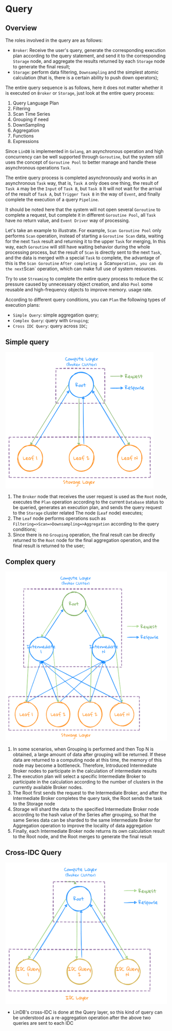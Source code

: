 # Query

## Overview

The roles involved in the query are as follows:
- `Broker`: Receive the user's query, generate the corresponding execution plan according to the query statement, and send it to the corresponding `Storage` node, and aggregate the results returned by each `Storage` node to generate the final result;
- `Storage`: perform data filtering, `Downsampling` and the simplest atomic calculation (that is, there is a certain ability to push down operators);

The entire query sequence is as follows, here it does not matter whether it is executed on `Broker` or `Storage`, just look at the entire query process:
1. Query Language Plan
2. Filtering
3. Scan Time Series
4. Grouping if need
5. DownSampling
6. Aggregation
7. Functions
8. Expressions

Since `LinDB` is implemented in `Golang`, an asynchronous operation and high concurrency can be well supported through `Goroutine`, but the system still uses the concept of `Goroutine Pool` to better manage and handle these asynchronous operations `Task`.

The entire query process is completed asynchronously and works in an asynchronous `Task` way, that is, `Task A` only does one thing, the result of `Task A` may be the `Input` of `Task B`, but `Task B` It will not wait for the arrival of the result of `Task A`, but `Trigger Task B` in the way of `Event`, and finally complete the execution of a query `Pipeline`.

It should be noted here that the system will not open several `Goroutine` to complete a request, but complete it in different `Goroutine Pool`, all `Task` have no return value, and `Event Driver` way of processing.

Let's take an example to illustrate. For example, `Scan Goroutine Pool` only performs `Scan` operation, instead of starting a `Goroutine Scan` data, waiting for the next `Task` result and returning it to the upper `Task` for merging, In this way, each `Goroutine` will still have waiting behavior during the whole processing process, but the result of `Scan` is directly sent to the next `Task`, and the data is merged with a special `Task` to complete, the advantage of this is the `Scan Goroutine` `After completing a `Scan` operation, you can do the next `Scan` operation, which can make full use of system resources.

Try to use `Streaming` to complete the entire query process to reduce the `GC` pressure caused by unnecessary object creation, and also `Pool` some reusable and high-frequency objects to improve memory. usage rate.

According to different query conditions, you can `Plan` the following types of execution plans:
- `Simple Query`: simple aggregation query;
- `Complex Query`: query with `Grouping`;
- `Cross IDC Query`: query across `IDC`;

## Simple query

![simple_query](../assets/images/design/simple_query.png)

1. The `Broker` node that receives the user request is used as the `Root` node, executes the `Plan` operation according to the current `Database` status to be queried, generates an execution plan, and sends the query request to the `Storage` cluster related The node (`Leaf` node) executes;
2. The `Leaf` node performs operations such as `Filtering=>Scan=>Downsampling=>Aggregation` according to the query conditions;
3. Since there is no `Grouping` operation, the final result can be directly returned to the `Root` node for the final aggregation operation, and the final result is returned to the user;

## Complex query

![complex_query](../assets/images/design/complex_query.png)

1. In some scenarios, when Grouping is performed and then Top N is obtained, a large amount of data after grouping will be returned. If these data are returned to a computing node at this time, the memory of this node may become a bottleneck. Therefore, Introduced Intermediate Broker nodes to participate in the calculation of intermediate results
2. The execution plan will select a specific Intermediate Broker to participate in the calculation according to the number of clusters in the currently available Broker nodes.
3. The Root first sends the request to the Intermediate Broker, and after the Intermediate Broker completes the query task, the Root sends the task to the Storage node
4. Storage will shard the data to the specified Intermediate Broker node according to the hash value of the Series after grouping, so that the same Series data can be sharded to the same Intermediate Broker for Aggregation operation to improve the locality of data aggregation
5. Finally, each Intermediate Broker node returns its own calculation result to the Root node, and the Root merges to generate the final result

## Cross-IDC Query


![cross_idc_query](../assets/images/design/cross_idc_query.png)

- LinDB's cross-IDC is done at the Query layer, so this kind of query can be understood as a re-aggregation operation after the above two queries are sent to each IDC